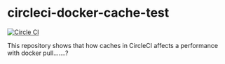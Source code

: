 circleci-docker-cache-test
==========================

[![Circle CI](https://circleci.com/gh/nabeken/circleci-docker-cache-test.svg?style=svg)](https://circleci.com/gh/nabeken/circleci-docker-cache-test)

This repository shows that how caches in CircleCI affects a performance with docker pull.......?
